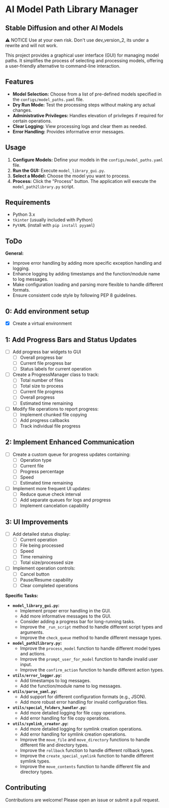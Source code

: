 # AI Model Path Library Manager
## Stable Diffusion and other AI Models

⚠️ NOTICE
Use at your own risk.
Don't use dev_version_2, its under a rewrite and will not work.

This project provides a graphical user interface (GUI) for managing model paths.  It simplifies the process of selecting and processing models, offering a user-friendly alternative to command-line interaction.

## Features

* **Model Selection:** Choose from a list of pre-defined models specified in the `configs/model_paths.yaml` file.
* **Dry Run Mode:**  Test the processing steps without making any actual changes.
* **Administrative Privileges:**  Handles elevation of privileges if required for certain operations.
* **Clear Logging:** View processing logs and clear them as needed.
* **Error Handling:** Provides informative error messages.

## Usage

1.  **Configure Models:** Define your models in the `configs/model_paths.yaml` file.
2.  **Run the GUI:** Execute `model_library_gui.py`.
3.  **Select a Model:** Choose the model you want to process.
4.  **Process:** Click the "Process" button.  The application will execute the `model_path2library.py` script.

## Requirements

* Python 3.x
* `tkinter` (usually included with Python)
* `PyYAML` (install with `pip install pyyaml`)

## ToDo
**General:**

- Improve error handling by adding more specific exception handling and logging.
- Enhance logging by adding timestamps and the function/module name to log messages.
- Make configuration loading and parsing more flexible to handle different formats.
- Ensure consistent code style by following PEP 8 guidelines.

## 0: Add environment setup
- [x] Create a virtual environment

## 1: Add Progress Bars and Status Updates
- [ ] Add progress bar widgets to GUI
   - [ ] Overall progress bar
   - [ ] Current file progress bar
   - [ ] Status labels for current operation

- [ ] Create a ProgressManager class to track:
   - [ ] Total number of files
   - [ ] Total size to process
   - [ ] Current file progress
   - [ ] Overall progress
   - [ ] Estimated time remaining

- [ ] Modify file operations to report progress:
   - [ ] Implement chunked file copying
   - [ ] Add progress callbacks
   - [ ] Track individual file progress

## 2: Implement Enhanced Communication
- [ ] Create a custom queue for progress updates containing:
   - [ ] Operation type
   - [ ] Current file
   - [ ] Progress percentage
   - [ ] Speed
   - [ ] Estimated time remaining

- [ ] Implement more frequent UI updates:
   - [ ] Reduce queue check interval
   - [ ] Add separate queues for logs and progress
   - [ ] Implement cancelation capability

## 3: UI Improvements
- [ ] Add detailed status display:
   - [ ] Current operation
   - [ ] File being processed
   - [ ] Speed
   - [ ] Time remaining
   - [ ] Total size/processed size

- [ ] Implement operation controls:
   - [ ] Cancel button
   - [ ] Pause/Resume capability
   - [ ] Clear completed operations

**Specific Tasks:**
- **`model_library_gui.py`:**
    - Implement proper error handling in the GUI.
    - Add more informative messages to the GUI.
    - Consider adding a progress bar for long-running tasks.
    - Improve the `_run_script` method to handle different script types and arguments.
    - Improve the `check_queue` method to handle different message types.
- **`model_path2library.py`:**
    - Improve the `process_model` function to handle different model types and actions.
    - Improve the `prompt_user_for_model` function to handle invalid user input.
    - Improve the `confirm_action` function to handle different action types.
- **`utils/error_logger.py`:**
    - Add timestamps to log messages.
    - Add the function/module name to log messages.
- **`utils/parse_yaml.py`:**
    - Add support for different configuration formats (e.g., JSON).
    - Add more robust error handling for invalid configuration files.
- **`utils/special_folders_handler.py`:**
    - Add more detailed logging for file copy operations.
    - Add error handling for file copy operations.
- **`utils/symlink_creator.py`:**
    - Add more detailed logging for symlink creation operations.
    - Add error handling for symlink creation operations.
    - Improve the `move_file` and `move_directory` functions to handle different file and directory types.
    - Improve the `rollback` function to handle different rollback types.
    - Improve the `create_special_symlink` function to handle different symlink types.
    - Improve the `move_contents` function to handle different file and directory types.

## Contributing

Contributions are welcome! Please open an issue or submit a pull request.
